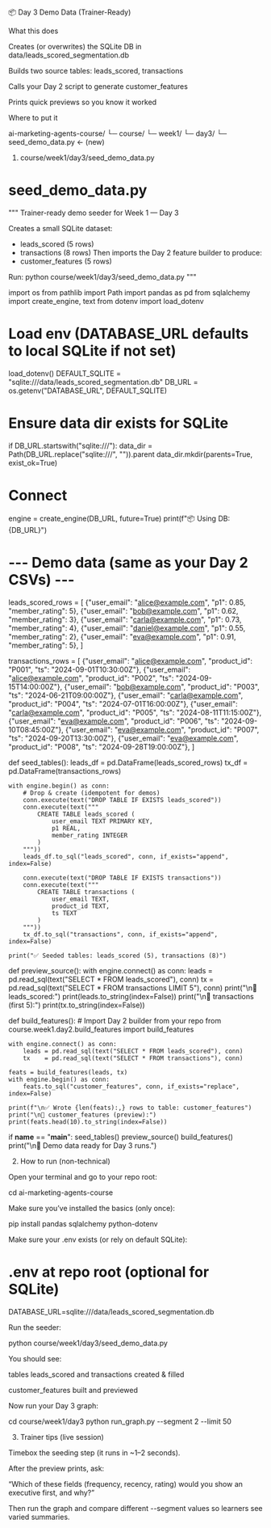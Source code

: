 📦 Day 3 Demo Data (Trainer-Ready)

What this does

Creates (or overwrites) the SQLite DB in data/leads_scored_segmentation.db

Builds two source tables: leads_scored, transactions

Calls your Day 2 script to generate customer_features

Prints quick previews so you know it worked

Where to put it

ai-marketing-agents-course/
└─ course/
   └─ week1/
      └─ day3/
         └─ seed_demo_data.py   ← (new)

1) course/week1/day3/seed_demo_data.py
# seed_demo_data.py
"""
Trainer-ready demo seeder for Week 1 — Day 3

Creates a small SQLite dataset:
- leads_scored         (5 rows)
- transactions         (8 rows)
Then imports the Day 2 feature builder to produce:
- customer_features    (5 rows)

Run:
  python course/week1/day3/seed_demo_data.py
"""

import os
from pathlib import Path
import pandas as pd
from sqlalchemy import create_engine, text
from dotenv import load_dotenv

# Load env (DATABASE_URL defaults to local SQLite if not set)
load_dotenv()
DEFAULT_SQLITE = "sqlite:///data/leads_scored_segmentation.db"
DB_URL = os.getenv("DATABASE_URL", DEFAULT_SQLITE)

# Ensure data dir exists for SQLite
if DB_URL.startswith("sqlite:///"):
    data_dir = Path(DB_URL.replace("sqlite:///", "")).parent
    data_dir.mkdir(parents=True, exist_ok=True)

# Connect
engine = create_engine(DB_URL, future=True)
print(f"📦 Using DB: {DB_URL}")

# --- Demo data (same as your Day 2 CSVs) ---
leads_scored_rows = [
    {"user_email": "alice@example.com",  "p1": 0.85, "member_rating": 5},
    {"user_email": "bob@example.com",    "p1": 0.62, "member_rating": 3},
    {"user_email": "carla@example.com",  "p1": 0.73, "member_rating": 4},
    {"user_email": "daniel@example.com", "p1": 0.55, "member_rating": 2},
    {"user_email": "eva@example.com",    "p1": 0.91, "member_rating": 5},
]

transactions_rows = [
    {"user_email": "alice@example.com",  "product_id": "P001", "ts": "2024-09-01T10:30:00Z"},
    {"user_email": "alice@example.com",  "product_id": "P002", "ts": "2024-09-15T14:00:00Z"},
    {"user_email": "bob@example.com",    "product_id": "P003", "ts": "2024-06-21T09:00:00Z"},
    {"user_email": "carla@example.com",  "product_id": "P004", "ts": "2024-07-01T16:00:00Z"},
    {"user_email": "carla@example.com",  "product_id": "P005", "ts": "2024-08-11T11:15:00Z"},
    {"user_email": "eva@example.com",    "product_id": "P006", "ts": "2024-09-10T08:45:00Z"},
    {"user_email": "eva@example.com",    "product_id": "P007", "ts": "2024-09-20T13:30:00Z"},
    {"user_email": "eva@example.com",    "product_id": "P008", "ts": "2024-09-28T19:00:00Z"},
]

def seed_tables():
    leads_df = pd.DataFrame(leads_scored_rows)
    tx_df = pd.DataFrame(transactions_rows)

    with engine.begin() as conn:
        # Drop & create (idempotent for demos)
        conn.execute(text("DROP TABLE IF EXISTS leads_scored"))
        conn.execute(text("""
            CREATE TABLE leads_scored (
                user_email TEXT PRIMARY KEY,
                p1 REAL,
                member_rating INTEGER
            )
        """))
        leads_df.to_sql("leads_scored", conn, if_exists="append", index=False)

        conn.execute(text("DROP TABLE IF EXISTS transactions"))
        conn.execute(text("""
            CREATE TABLE transactions (
                user_email TEXT,
                product_id TEXT,
                ts TEXT
            )
        """))
        tx_df.to_sql("transactions", conn, if_exists="append", index=False)

    print("✅ Seeded tables: leads_scored (5), transactions (8)")

def preview_source():
    with engine.connect() as conn:
        leads = pd.read_sql(text("SELECT * FROM leads_scored"), conn)
        tx = pd.read_sql(text("SELECT * FROM transactions LIMIT 5"), conn)
    print("\n🔎 leads_scored:")
    print(leads.to_string(index=False))
    print("\n🔎 transactions (first 5):")
    print(tx.to_string(index=False))

def build_features():
    # Import Day 2 builder from your repo
    from course.week1.day2.build_features import build_features

    with engine.connect() as conn:
        leads = pd.read_sql(text("SELECT * FROM leads_scored"), conn)
        tx    = pd.read_sql(text("SELECT * FROM transactions"), conn)

    feats = build_features(leads, tx)
    with engine.begin() as conn:
        feats.to_sql("customer_features", conn, if_exists="replace", index=False)

    print(f"\n✅ Wrote {len(feats):,} rows to table: customer_features")
    print("\n🔎 customer_features (preview):")
    print(feats.head(10).to_string(index=False))

if __name__ == "__main__":
    seed_tables()
    preview_source()
    build_features()
    print("\n🎉 Demo data ready for Day 3 runs.")

2) How to run (non-technical)

Open your terminal and go to your repo root:

cd ai-marketing-agents-course


Make sure you’ve installed the basics (only once):

pip install pandas sqlalchemy python-dotenv


Make sure your .env exists (or rely on default SQLite):

# .env at repo root (optional for SQLite)
DATABASE_URL=sqlite:///data/leads_scored_segmentation.db


Run the seeder:

python course/week1/day3/seed_demo_data.py


You should see:

tables leads_scored and transactions created & filled

customer_features built and previewed

Now run your Day 3 graph:

cd course/week1/day3
python run_graph.py --segment 2 --limit 50

3) Trainer tips (live session)

Timebox the seeding step (it runs in ~1–2 seconds).

After the preview prints, ask:

“Which of these fields (frequency, recency, rating) would you show an executive first, and why?”

Then run the graph and compare different --segment values so learners see varied summaries.
